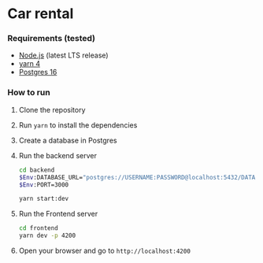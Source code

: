 # Car rental

### Requirements (tested)
- [Node.js](https://nodejs.org/en/download/) (latest LTS release)
- [yarn 4](https://yarnpkg.com/getting-started/install)
- [Postgres 16](https://www.postgresql.org/download/)


### How to run
1. Clone the repository
2. Run `yarn` to install the dependencies
3. Create a database in Postgres
4. Run the backend server 
   ```bash
   cd backend
   $Env:DATABASE_URL="postgres://USERNAME:PASSWORD@localhost:5432/DATABASE_NAME"
   $Env:PORT=3000
   
   yarn start:dev
   ```
5. Run the Frontend server
   ```bash
   cd frontend
   yarn dev -p 4200
    ```
   
6. Open your browser and go to `http://localhost:4200`
